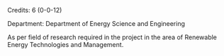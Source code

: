 Credits: 6 (0-0-12)

Department: Department of Energy Science and Engineering

As per field of research required in the project in the area of Renewable Energy Technologies and Management.